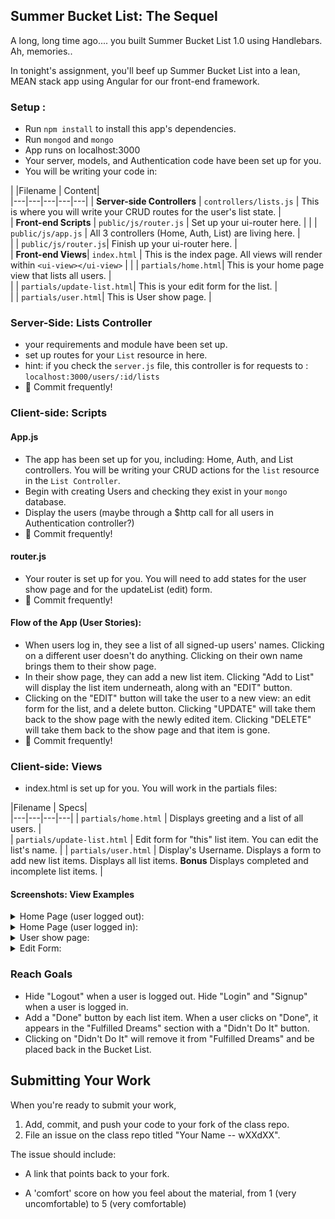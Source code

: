 ## Summer Bucket List: The Sequel

A long, long time ago.... you built Summer Bucket List 1.0 using Handlebars. Ah, memories..

In tonight's assignment, you'll beef up Summer Bucket List into a lean, MEAN stack app using Angular for our front-end framework.

### Setup :

- Run `npm install` to install this app's dependencies.
- Run `mongod` and `mongo`
- App runs on localhost:3000
- Your server, models, and Authentication code have been set up for you.
- You will be writing your code in:

|   |Filename |   Content|  
|---|---|---|---|---|
|  **Server-side Controllers** | `controllers/lists.js`  |  This is where you will write your CRUD routes for the user's list state. |   
|  **Front-end Scripts** |  `public/js/router.js` |  Set up your ui-router here. |
|  |  `public/js/app.js` |  All 3 controllers (Home, Auth, List) are living here. |   
|  |  `public/js/router.js`|  Finish up your ui-router here. |   
|    **Front-end Views**|  `index.html` |  This is the index page. All views will render within `<ui-view></ui-view>` |
|  |  `partials/home.html`|  This is your home page view that lists all users. |  
|  |  `partials/update-list.html`|  This is your edit form for the list. |   
|  |  `partials/user.html`|  This is User show page. |    


### Server-Side: Lists Controller

  - your requirements and module have been set up.
  - set up routes for your `List` resource in here.
  - hint: if you check the `server.js` file, this controller is for requests to : `localhost:3000/users/:id/lists`
  - :dart: Commit frequently!


### Client-side: Scripts

#### App.js

  - The app has been set up for you, including: Home, Auth, and List controllers. You will be writing your CRUD actions for the `list` resource in the `List Controller`.
  - Begin with creating Users and checking they exist in your `mongo` database.
  - Display the users (maybe through a $http call for all users in Authentication controller?)
  - :dart: Commit frequently!

#### router.js

  - Your router is set up for you. You will need to add states for the user show page and for the updateList (edit) form.
  - :dart: Commit frequently!

#### Flow of the App (User Stories):

  - When users log in, they see a list of all signed-up users' names. Clicking on a different user doesn't do anything. Clicking on their own name brings them to their show page.
  - In their show page, they can add a new list item. Clicking "Add to List" will display the list item underneath, along with an "EDIT" button.
  - Clicking on the "EDIT" button will take the user to a new view: an edit form for the list, and a delete button. Clicking "UPDATE" will take them back to the show page with the newly edited item. Clicking "DELETE" will take them back to the show page and that item is gone.
  - :dart: Commit frequently!

### Client-side: Views
  - index.html is set up for you. You will work in the partials files:

|Filename |   Specs|  
|---|---|---|---|
| `partials/home.html`  |  Displays greeting and a list of all users. |   
|  `partials/update-list.html` |  Edit form for "this" list item. You can edit the list's name. |
|  `partials/user.html` |  Display's Username. Displays a form to add new list items. Displays all list items. **Bonus** Displays completed and incomplete list items.  |   


#### Screenshots: View Examples

<details><summary>Home Page (user logged out):</summary>
![image](screenshots/homepage.png)
</details>

<details><summary>Home Page (user logged in):</summary>
![image](screenshots/user.png)
</details>

<details><summary>User show page:</summary>
![image](screenshots/showpage.png)
</details>

<details><summary>Edit Form:</summary>
![image](screenshots/editform.png)
</details>


### Reach Goals

- Hide "Logout" when a user is logged out. Hide "Login" and "Signup" when a user is logged in.
- Add a "Done" button by each list item. When a user clicks on "Done", it appears in the "Fulfilled Dreams" section with a "Didn't Do It" button.
- Clicking on "Didn't Do It" will remove it from "Fulfilled Dreams" and be placed back in the Bucket List.

## Submitting Your Work

  When you're ready to submit your work,

  1.  Add, commit, and push your code to your fork of the class repo.
  2.  File an issue on the class repo titled "Your Name -- wXXdXX".

  The issue should include:

  -   A link that points back to your fork.

  -   A 'comfort' score on how you feel about the material, from 1 (very
      uncomfortable) to 5 (very comfortable)
